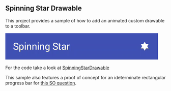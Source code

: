 ## Spinning Star Drawable

This project provides a sample of how to add an animated custom drawable to a toolbar.

![Anticipate Overshoot](anticipateOvershoot.gif)

For the code take a look at [SpinningStarDrawable](/SpinningStar/app/src/main/java/at/bleeding182/samples/spinningstar/SpinningStarDrawable.java)

This sample also features a proof of concept for an ideterminate rectangular progress bar for [this SO question](http://stackoverflow.com/questions/34536075/modifying-the-resource-image-of-progress-bar).
